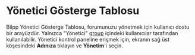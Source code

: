# Yönetici Gösterge Tablosu

Bilpp Yönetici Gösterge Tablosu, forumunuzu yönetmek için kullanıcı dostu bir arayüzdür.
Yalnızca "Yönetici" [group](permissions.md) içindeki kullanıcılar tarafından kullanılabilir.
Yönetici kontrol paneline erişmek için, ekranın sağ üst köşesindeki **Adınıza** tıklayın ve **Yönetim**'i seçin.
